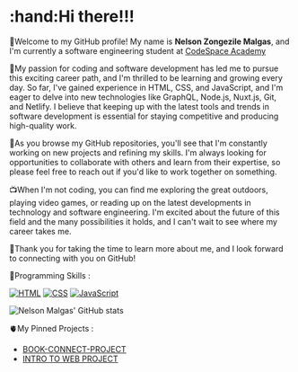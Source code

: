  <h1>:hand:Hi there!!!</h1>
 
 
 :rocket:Welcome to my GitHub profile! My name is <strong>Nelson Zongezile Malgas</strong>, and I'm currently a software engineering student at [CodeSpace Academy](https://www.google.com/search?gs_ssp=eJwFwTEOQEAQBdBoJQo30KjNJrNiHcEl5O_8oRKEAqf3Xll1axcCv_vUWSjF2MoTaBaZhqii6kyjPD3E86KJiEBGnmrb6dcB8wYG-vb-GkkW4w&q=codespace+academy&rlz=1C1GCEB_enZA1027ZA1027&oq=code&aqs=chrome.1.69i57j46i39i175i199i650j0i67i131i433i650j69i61l3j69i60l2.4123j0j7&sourceid=chrome&ie=UTF-8)

🥰My passion for coding and software development has led me to pursue this exciting career path, and I'm thrilled to be learning and growing every day.
So far, I've gained experience in HTML, CSS, and JavaScript, and I'm eager to delve into new technologies like GraphQL, Node.js, Nuxt.js, Git, and Netlify.
I believe that keeping up with the latest tools and trends in software development is essential for staying competitive and producing high-quality work.

📖As you browse my GitHub repositories, you'll see that I'm constantly working on new projects and refining my skills.
I'm always looking for opportunities to collaborate with others and learn from their expertise, so please feel free to reach out if you'd like to work together on something.

📺When I'm not coding, you can find me exploring the great outdoors, playing video games, or reading up on the latest developments in technology and software engineering.
I'm excited about the future of this field and the many possibilities it holds, and I can't wait to see where my career takes me.

💙Thank you for taking the time to learn more about me, and I look forward to connecting with you on GitHub!

🥰Programming Skills :

[![HTML](https://img.shields.io/badge/-HTML-orange?style=flat&logo=html5&logoColor=white)](https://en.wikipedia.org/wiki/HTML)
[![CSS](https://img.shields.io/badge/-CSS-blue?style=flat&logo=css3&logoColor=white)](https://iconscout.com/icon/css-38)
[![JavaScript](https://img.shields.io/badge/-JavaScript-yellow?style=flat&logo=javascript&logoColor=white)](https://iconscout.com/icon/javascript-1)


![Nelson Malgas' GitHub stats](https://github-readme-stats.vercel.app/api?username=NelsonMALGAS&show_icons=true&theme=radical)


🫀My Pinned Projects :

- [BOOK-CONNECT-PROJECT](https://github.com/NelsonMALGAS/NELZON872_BCL2302_Owen_NelsonZongezileMalgas_IWA19)
-  [INTRO TO WEB PROJECT](https://github.com/NelsonMALGAS/NELZON872__BCL2302_Group_Owen_NelsonZongezileMalgas_ITW9)











